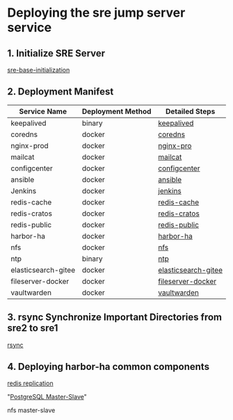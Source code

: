 # Deploying the sre jump server service

## 1. Initialize SRE Server

[sre-base-initialization](./README-base.md)

## 2. Deployment Manifest

| Service Name | Deployment Method | Detailed Steps |
| ------------------- | -------- | -------------------------------------------------- |
| keepalived          | binary   | [keepalived](./keepalived/README.md) |
| coredns             | docker   | [coredns](./coredns-dcoker/README.md)              |
| nginx-prod          | docker   | [nginx-pro](./nginx-prod/README.md)                |
| mailcat             | docker   | [mailcat](./mailcat/README.md)                     |
| configcenter        | docker   | [configcenter](./configcenter/README.md)           |
| ansible             | docker   | [ansible](./ansible-docker/README.md)              |
| Jenkins             | docker   | [jenkins](./simple-jenkins/README.md)              |
| redis-cache         | docker   | [redis-cache](./redis/redis-cache/README.md)       |
| redis-cratos        | docker   | [redis-cratos](./redis/redis-cratos/README.md)     |
| redis-public        | docker   | [redis-public](./redis/redis-public/README.md)     |
| harbor-ha           | docker   | [harbor-ha](./harbor-ha/README.md)                 |
| nfs                 | docker   | [nfs](./nfs/README.md)                             |
| ntp                 | binary   | [ntp](./ntp-server/README.md) |
| elasticsearch-gitee | docker   | [elasticsearch-gitee](./es-single-node/README.md)  |
| fileserver-docker   | docker   | [fileserver-docker](./fileserver-docker/README.md) |
| vaultwarden         | docker   | [vaultwarden](./vaultwarden/README.md)             |

## 3. rsync Synchronize Important Directories from sre2 to sre1

[rsync](./rsync/README.md)

## 4. Deploying harbor-ha common components

[redis replication](./redis-replication/README.md)

"[PostgreSQL Master-Slave](./postgresql/README.md)"

nfs master-slave